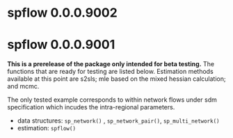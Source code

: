 # spflow 0.0.0.9002

# spflow 0.0.0.9001

**This is a prerelease of the package only intended for beta testing.**
The functions that are ready for testing are listed below.
Estimation methods available at this point are s2sls; mle based on the mixed hessian calculation; and mcmc.

The only tested example corresponds to within network flows under sdm specification which incudes the intra-regional parameters. 

+ data structures: `sp_network()` , `sp_network_pair()`, `sp_multi_network()`
+ estimation: `spflow()`
